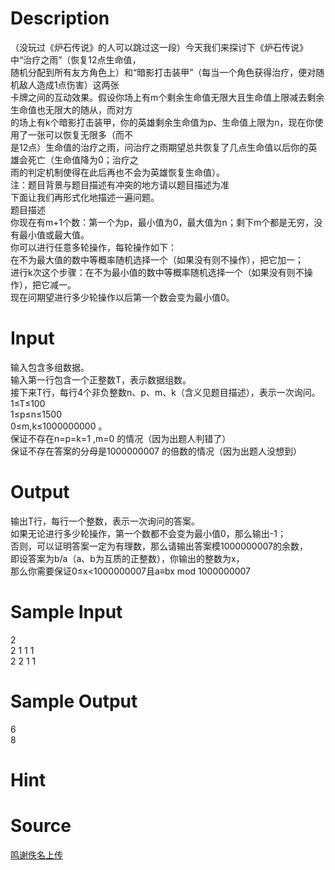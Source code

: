 
# Description

<div class="content"><div>（没玩过《炉石传说》的人可以跳过这一段）今天我们来探讨下《炉石传说》中“治疗之雨”（恢复12点生命值，</div>
<div>随机分配到所有友方角色上）和“暗影打击装甲”（每当一个角色获得治疗，便对随机敌人造成1点伤害）这两张</div>
<div>卡牌之间的互动效果。假设你场上有m个剩余生命值无限大且生命值上限减去剩余生命值也无限大的随从，而对方</div>
<div>的场上有k个暗影打击装甲，你的英雄剩余生命值为p、生命值上限为n，现在你使用了一张可以恢复无限多（而不</div>
<div>是12点）生命值的治疗之雨，问治疗之雨期望总共恢复了几点生命值以后你的英雄会死亡（生命值降为0；治疗之</div>
<div>雨的判定机制使得在此后再也不会为英雄恢复生命值）。</div>
<div>注：题目背景与题目描述有冲突的地方请以题目描述为准</div>
<div>下面让我们再形式化地描述一遍问题。</div>
<div>题目描述</div>
<div>你现在有m+1个数：第一个为p，最小值为0，最大值为n；剩下m个都是无穷，没有最小值或最大值。</div>
<div>你可以进行任意多轮操作，每轮操作如下：</div>
<div>在不为最大值的数中等概率随机选择一个（如果没有则不操作），把它加一；</div>
<div>进行k次这个步骤：在不为最小值的数中等概率随机选择一个（如果没有则不操作），把它减一。</div>
<div>现在问期望进行多少轮操作以后第一个数会变为最小值0。</div>
<div></div></div>

# Input

<div class="content"><div>输入包含多组数据。</div>
<div>输入第一行包含一个正整数T，表示数据组数。</div>
<div>接下来T行，每行4个非负整数n、p、m、k（含义见题目描述），表示一次询问。</div>
<div>1≤T≤100 </div>
<div>1≤p≤n≤1500</div>
<div>0≤m,k≤1000000000 。</div>
<div>保证不存在n=p=k=1 ,m=0 的情况（因为出题人判错了）</div>
<div>保证不存在答案的分母是1000000007 的倍数的情况（因为出题人没想到）</div>
<div></div></div>

# Output

<div class="content"><div>输出T行，每行一个整数，表示一次询问的答案。</div>
<div>如果无论进行多少轮操作，第一个数都不会变为最小值0，那么输出-1；</div>
<div>否则，可以证明答案一定为有理数，那么请输出答案模1000000007的余数，</div>
<div>即设答案为b/a（a、b为互质的正整数），你输出的整数为x，</div>
<div>那么你需要保证0≤x&lt;1000000007且a≡bx mod 1000000007</div>
<div></div></div>

# Sample Input

<div class="content"><span class="sampledata">2<br/>
2 1 1 1<br/>
2 2 1 1</span></div>

# Sample Output

<div class="content"><span class="sampledata">6<br/>
8</span></div>

# Hint

<div class="content"><p></p></div>

# Source

<div class="content"><p><a href="problemset.php?search=鸣谢佚名上传">鸣谢佚名上传</a></p></div>

